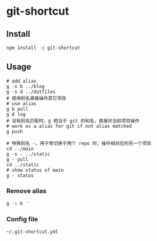 # git-shortcut

## Install
```bash
npm install -g git-shortcut
```

## Usage

```
# add alias
g -s b ../blog
g -s d ../dotfiles
# 使用别名直接操作其它项目
# use alias
g b pull
g d log
# 没有别名匹配时，g 相当于 git 的别名，直接对当前项目操作
# work as a alias for git if not alias matched
g push

# 特殊别名 -，用于常切换于两个 repo 时，操作相对应的另一个项目
cd ../main
g -s - ../static
g - pull
cd ../static
# show status of main
g - status
```

### Remove alias
```bash
g -s b ''
```

### Config file
`~/.git-shortcut.yml`
